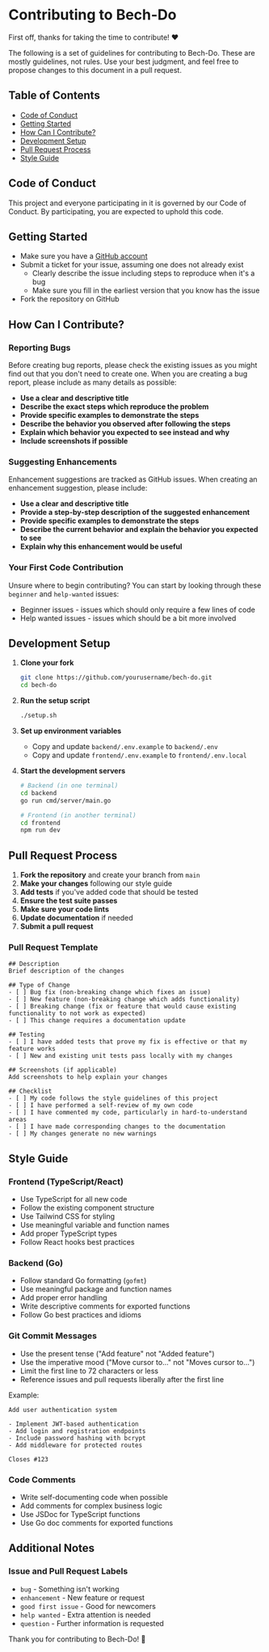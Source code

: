 # Contributing to Bech-Do

First off, thanks for taking the time to contribute! ❤️

The following is a set of guidelines for contributing to Bech-Do. These are mostly guidelines, not rules. Use your best judgment, and feel free to propose changes to this document in a pull request.

## Table of Contents

- [Code of Conduct](#code-of-conduct)
- [Getting Started](#getting-started)
- [How Can I Contribute?](#how-can-i-contribute)
- [Development Setup](#development-setup)
- [Pull Request Process](#pull-request-process)
- [Style Guide](#style-guide)

## Code of Conduct

This project and everyone participating in it is governed by our Code of Conduct. By participating, you are expected to uphold this code.

## Getting Started

- Make sure you have a [GitHub account](https://github.com/signup/free)
- Submit a ticket for your issue, assuming one does not already exist
  - Clearly describe the issue including steps to reproduce when it's a bug
  - Make sure you fill in the earliest version that you know has the issue
- Fork the repository on GitHub

## How Can I Contribute?

### Reporting Bugs

Before creating bug reports, please check the existing issues as you might find out that you don't need to create one. When you are creating a bug report, please include as many details as possible:

- **Use a clear and descriptive title**
- **Describe the exact steps which reproduce the problem**
- **Provide specific examples to demonstrate the steps**
- **Describe the behavior you observed after following the steps**
- **Explain which behavior you expected to see instead and why**
- **Include screenshots if possible**

### Suggesting Enhancements

Enhancement suggestions are tracked as GitHub issues. When creating an enhancement suggestion, please include:

- **Use a clear and descriptive title**
- **Provide a step-by-step description of the suggested enhancement**
- **Provide specific examples to demonstrate the steps**
- **Describe the current behavior and explain the behavior you expected to see**
- **Explain why this enhancement would be useful**

### Your First Code Contribution

Unsure where to begin contributing? You can start by looking through these `beginner` and `help-wanted` issues:

- Beginner issues - issues which should only require a few lines of code
- Help wanted issues - issues which should be a bit more involved

## Development Setup

1. **Clone your fork**
   ```bash
   git clone https://github.com/yourusername/bech-do.git
   cd bech-do
   ```

2. **Run the setup script**
   ```bash
   ./setup.sh
   ```

3. **Set up environment variables**
   - Copy and update `backend/.env.example` to `backend/.env`
   - Copy and update `frontend/.env.example` to `frontend/.env.local`

4. **Start the development servers**
   ```bash
   # Backend (in one terminal)
   cd backend
   go run cmd/server/main.go
   
   # Frontend (in another terminal)
   cd frontend
   npm run dev
   ```

## Pull Request Process

1. **Fork the repository** and create your branch from `main`
2. **Make your changes** following our style guide
3. **Add tests** if you've added code that should be tested
4. **Ensure the test suite passes**
5. **Make sure your code lints**
6. **Update documentation** if needed
7. **Submit a pull request**

### Pull Request Template

```
## Description
Brief description of the changes

## Type of Change
- [ ] Bug fix (non-breaking change which fixes an issue)
- [ ] New feature (non-breaking change which adds functionality)  
- [ ] Breaking change (fix or feature that would cause existing functionality to not work as expected)
- [ ] This change requires a documentation update

## Testing
- [ ] I have added tests that prove my fix is effective or that my feature works
- [ ] New and existing unit tests pass locally with my changes

## Screenshots (if applicable)
Add screenshots to help explain your changes

## Checklist
- [ ] My code follows the style guidelines of this project
- [ ] I have performed a self-review of my own code
- [ ] I have commented my code, particularly in hard-to-understand areas
- [ ] I have made corresponding changes to the documentation
- [ ] My changes generate no new warnings
```

## Style Guide

### Frontend (TypeScript/React)
- Use TypeScript for all new code
- Follow the existing component structure
- Use Tailwind CSS for styling
- Use meaningful variable and function names
- Add proper TypeScript types
- Follow React hooks best practices

### Backend (Go)
- Follow standard Go formatting (`gofmt`)
- Use meaningful package and function names
- Add proper error handling
- Write descriptive comments for exported functions
- Follow Go best practices and idioms

### Git Commit Messages
- Use the present tense ("Add feature" not "Added feature")
- Use the imperative mood ("Move cursor to..." not "Moves cursor to...")
- Limit the first line to 72 characters or less
- Reference issues and pull requests liberally after the first line

Example:
```
Add user authentication system

- Implement JWT-based authentication
- Add login and registration endpoints
- Include password hashing with bcrypt
- Add middleware for protected routes

Closes #123
```

### Code Comments
- Write self-documenting code when possible
- Add comments for complex business logic
- Use JSDoc for TypeScript functions
- Use Go doc comments for exported functions

## Additional Notes

### Issue and Pull Request Labels

- `bug` - Something isn't working
- `enhancement` - New feature or request
- `good first issue` - Good for newcomers
- `help wanted` - Extra attention is needed
- `question` - Further information is requested

Thank you for contributing to Bech-Do! 🎉